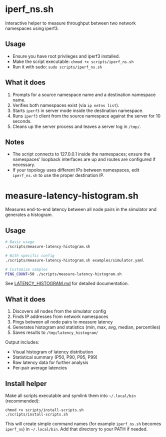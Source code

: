 iperf_ns.sh
============

Interactive helper to measure throughput between two network namespaces using iperf3.

Usage
-----

- Ensure you have root privileges and iperf3 installed.
- Make the script executable: `chmod +x scripts/iperf_ns.sh`
- Run it with sudo: `sudo scripts/iperf_ns.sh`

What it does
------------

1. Prompts for a source namespace name and a destination namespace name.
2. Verifies both namespaces exist (via `ip netns list`).
3. Starts `iperf3` in server mode inside the destination namespace.
4. Runs `iperf3` client from the source namespace against the server for 10 seconds.
5. Cleans up the server process and leaves a server log in `/tmp/`.

Notes
-----
- The script connects to 127.0.0.1 inside the namespaces; ensure the namespaces' loopback interfaces are up and routes are configured if necessary.
- If your topology uses different IPs between namespaces, edit `iperf_ns.sh` to use the proper destination IP.

measure-latency-histogram.sh
============================

Measures end-to-end latency between all node pairs in the simulator and generates a histogram.

Usage
-----

```bash
# Basic usage
./scripts/measure-latency-histogram.sh

# With specific config
./scripts/measure-latency-histogram.sh examples/simulator.yaml

# Customize samples
PING_COUNT=50 ./scripts/measure-latency-histogram.sh
```

See [LATENCY_HISTOGRAM.md](LATENCY_HISTOGRAM.md) for detailed documentation.

What it does
------------

1. Discovers all nodes from the simulator config
2. Finds IP addresses from network namespaces
3. Pings between all node pairs to measure latency
4. Generates histogram and statistics (min, max, avg, median, percentiles)
5. Saves results to `/tmp/latency_histogram/`

Output includes:
- Visual histogram of latency distribution
- Statistical summary (P50, P90, P95, P99)
- Raw latency data for further analysis
- Per-pair average latencies

Install helper
--------------

Make all scripts executable and symlink them into `~/.local/bin` (recommended):

	chmod +x scripts/install-scripts.sh
	./scripts/install-scripts.sh

This will create simple command names (for example `iperf_ns.sh` becomes `iperf_ns`) in `~/.local/bin`. Add that directory to your PATH if needed.
